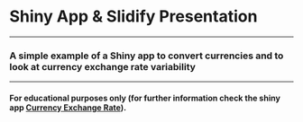 # Shiny App & Slidify Presentation

---

### A simple example of a Shiny app to convert currencies and to look at currency exchange rate variability

---

#### For educational purposes only (for further information check the shiny app [Currency Exchange Rate](http://berniepilgram.shinyapps.io/CourseProjects_FXRate/)). 
